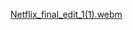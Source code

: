 [Netflix_final_edit_1(1).webm](https://user-images.githubusercontent.com/68682379/193396941-44b6a1e3-ab76-497d-86c1-49f15beacd8a.webm)
